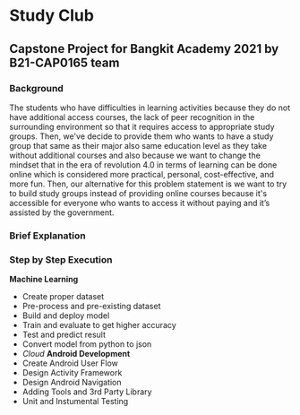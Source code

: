 # Study Club #
## Capstone Project for Bangkit Academy 2021 by B21-CAP0165 team ##
### Background ###
The students who have difficulties in learning activities because they do not have additional access courses, the lack of peer recognition in the surrounding environment so that it requires access to appropriate study groups. Then, we've decide to provide them who wants to have a study group that same as their major also same education level as they take without additional courses and also because we want to change the mindset that in the era of revolution 4.0 in terms of learning can be done online which is considered more practical, personal, cost-effective, and more fun. Then, our alternative for this problem statement is we want to try to build study groups instead of providing online courses because it's accessible for everyone who wants to access it without paying and it’s assisted by the government. 
### Brief Explanation ###
### Step by Step Execution ###

**Machine Learning**
* Create proper dataset
* Pre-process and pre-existing dataset
* Build and deploy model
* Train and evaluate to get higher accuracy
* Test and predict result
* Convert model from python to json
* *Cloud*
**Android Development**
* Create Android User Flow
* Design Activity Framework
* Design Android Navigation
* Adding Tools and 3rd Party Library
* Unit and Instumental Testing
